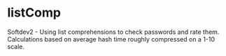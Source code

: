 # listComp
Softdev2 - Using list comprehensions to check passwords and rate them. Calculations based on average hash time roughly compressed on a 1-10 scale.

